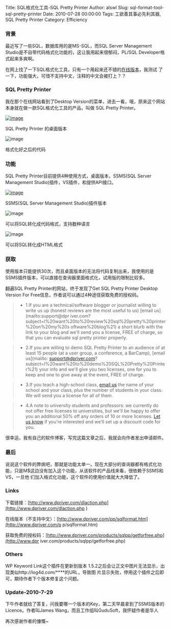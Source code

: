 Title: SQL格式化工具-SQL Pretty Printer
Author: alswl
Slug: sql-format-tool-sql-pretty-printer
Date: 2010-07-28 00:00:00
Tags: 工欲善其事必先利其器, SQL Pretty Printer
Category: Efficiency

### 背景

最近写了一些SQL，数据库用的是MS-SQL，而SQL Server Management
Studio是不自带代码格式化功能的，这让我用起来很郁闷，PL/SQL Developer格式起来多爽啊。

在网上找了一下SQL格式化工具，只有一个用起来还不错的[在线版本](http://www.dpriver.com/pp/sqlformat.htm)，我测试
了一下，功能强大，可惜不支持中文，注释的中文会被打上？？

### SQL Pretty Printer

我在那个在线网站看到了Desktop Version的菜单，进去一看，哦，原来这个网站本身就在做一款SQL格式化工具的产品，叫做 SQL Pretty
Printer。

[![image](https://4ocf5n.dijingchao.com/upload_dropbox/201007/spp_app.jpg)](https://4ocf5n.dijingchao.com/upload_dropbox/201007/spp_app.jpg)

SQL Pretty Printer 的桌面版本

![image](https://4ocf5n.dijingchao.com/upload_dropbox/201007/spp_code.jpg)

格式化好之后的代码

### 功能

SQL Pretty Printer目前提供4种使用方式，桌面版本，SSMS(SQL Server Management
Studio)插件，VS插件，和提供API接口。

[![image](https://4ocf5n.dijingchao.com/upload_dropbox/201007/spp_ssms.jpg)](https://4ocf5n.dijingchao.com/upload_dropbox/201007/spp_ssms.jpg)

SSMS(SQL Server Management Studio)插件版本

![image](https://4ocf5n.dijingchao.com/upload_dropbox/201007/spp2code.jpg)

可以将SQL转化成代码格式，支持数种语言

![image](https://4ocf5n.dijingchao.com/upload_dropbox/201007/spp2html.jpg)

可以将SQL转化成HTML格式

### 获取

使用版本只能提供30次，而且桌面版本的无法将代码复制出来，我使用的是SSMS插件版本，可以直接在查询器里面格式化，试用版的限制比较多。

翻遍SQL Pretty Printer的网站，终于发现了Get SQL Pretty Printer Desktop Version For
Free信息，作者说可以通过4种途径获取免费的授权码。

>   * 1.If you are a technical/software blogger or journalist willing to write
us up (honest reviews are the most useful to us) [email us](mailto:support@dpr
iver.com?subject=I%20want%20to%20review%20sql%20pretty%20printer%20on%20my%20s
oftware%20blog%21) a short blurb with the link to your blog and we'll send you
a license, FREE of charge, so that you can evaluate sql pretty printer
properly.

>   * 2.If you are willing to demo SQL Pretty Printer to an audience of at
least 15 people (at a user group, a conference, a BarCamp), [email us](mailto:
support@dpriver.com?subject=I%20want%20to%20demo%20SQL%20Pretty%20Printer%21)
your info and we'll give you two licenses, one for you to keep and one to give
away at the event, FREE of charge.

>   * 3.If you teach a high-school class, [email
us](mailto:support@dpriver.com?subject=I%20teach%20high-school%21) the name of
your school and your class, plus the number of students in your class. We will
send you a license for all of them.

>   * 4.A note to university students and professors: we currently do not
offer free licenses to universities, but we'll be happy to offer you an
additional 50% off any orders of 10 or more licenses. [Let us
know](mailto:support@dpriver.com?subject=Student%20Discount) if you're
interested and we'll set up a discount code for you.

很幸运，我有自己的软件博客，写完这篇文章之后，我就会向作者发出申请邮件。

### 最后

说说这个软件的弊病吧，那就是功能太单一。现在大部分的查询器都有格式化功能，只是M$这边没有加入这个功能，从该软件的产品线来看，很依赖于SSMS和VS，一旦他
们加入格式化功能，这个软件的使用价值就大大降低了。

### Links

下载链接：[http://www.dpriver.com/dlaction.php](http://www.dpriver.com/dlaction.php
)

在线版本（不支持中文）：[http://www.dpriver.com/pp/sqlformat.htm](http://www.dpriver.com/p
p/sqlformat.htm)

获取免费的授权码：[http://www.dpriver.com/products/sqlpp/getforfree.php](http://www.dpr
iver.com/products/sqlpp/getforfree.php)

### Others

WP Keyword Link这个插件在更新到版本 1.5.2之后会让正文中图片无法显示，出现类似http://log4d.com/****的URL，导致图
片显示失败，停用这个插件之后即可，期待作者下个版本修复这个问题。

### Update-2010-7-29

下午作者就给了答复，问我要哪一个版本的Key，第二天早晨拿到了SSMS版本的Licence。作者叫James
Wang，而且工作组叫GuduSoft，我怀疑作者是华人

再次感谢作者的慷慨~

